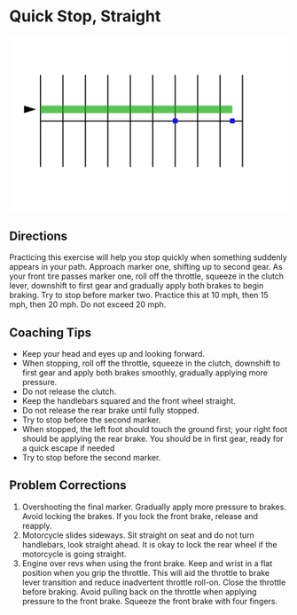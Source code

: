 # Quick Stop, Straight

![](images/parking-7.svg)

## Directions

Practicing this exercise will help you stop quickly when something suddenly appears in your path.
Approach marker one, shifting up to second gear. As your front tire passes marker one, roll off the throttle, squeeze in the clutch lever, downshift to first gear and gradually apply both brakes to begin braking. Try to stop before marker two. Practice this at 10 mph, then 15 mph, then 20 mph. Do not exceed 20 mph.

## Coaching Tips

*  Keep your head and eyes up and looking forward.
*  When stopping, roll off the throttle, squeeze in the clutch, downshift to first gear and apply both brakes smoothly, gradually applying more pressure.
*  Do not release the clutch.
*  Keep the handlebars squared and the front wheel straight.
*  Do not release the rear brake until fully stopped.
*  Try to stop before the second marker.
*  When stopped, the left foot should touch the ground first; your right foot should be applying the rear brake. You should be in first gear, ready for a quick escape if needed
*  Try to stop before the second marker.

## Problem Corrections

1. Overshooting the final marker. Gradually apply more pressure to brakes. Avoid locking the brakes. If you lock the front brake, release and reapply.
2. Motorcycle slides sideways. Sit straight on seat and do not turn handlebars, look straight ahead. It is okay to lock the rear wheel if the motorcycle is going straight.
3. Engine over revs when using the front brake. Keep and wrist in a flat position when you grip the throttle. This will aid the throttle to brake lever transition and reduce inadvertent throttle roll-on. Close the throttle before braking. Avoid pulling back on the throttle when applying pressure to the front brake. Squeeze the front brake with four fingers.

